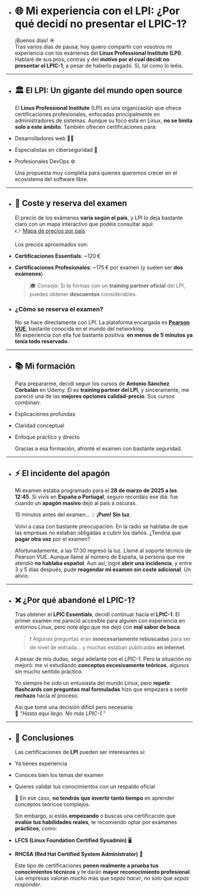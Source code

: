 - # 🌐 Mi experiencia con el LPI: ¿Por qué decidí no presentar el LPIC-1?
  
  ¡Buenos días! ☀️  
  Tras varios días de pausa, hoy quiero compartir con vosotros mi experiencia con los exámenes del **Linux Professional Institute (LPI)**. Hablaré de sus pros, contras y del **motivo por el cual decidí no presentar el LPIC-1**, a pesar de haberlo pagado. Sí, tal como lo leéis.  
  
---
- ## 🏛️ El LPI: Un gigante del mundo open source
  
  El **Linux Professional Institute** (LPI) es una organización que ofrece certificaciones profesionales, enfocadas principalmente en administradores de sistemas. Aunque su foco está en Linux, **no se limita solo a este ámbito**. También ofrecen certificaciones para:  
- Desarrolladores web 🧑‍💻
- Especialistas en ciberseguridad 🔐
- Profesionales DevOps ⚙️  
  
  Una propuesta muy completa para quienes queremos crecer en el ecosistema del software libre.  
  
---
- ## 💸 Coste y reserva del examen
  
  El precio de los exámenes **varía según el país**, y LPI lo deja bastante claro con un mapa interactivo que podéis consultar aquí:  
  👉 [Mapa de precios por país](https://www.lpi.org/es/exam-pricing/)  
  
  Los precios aproximados son:  
- **Certificaciones Essentials**: ~120 €
- **Certificaciones Profesionales**: ~175 € por examen (y suelen ser **dos exámenes**)
  
  > 🎓 *Consejo*: Si te formas con un **training partner oficial** del LPI, puedes obtener **descuentos** considerables.  
- ### ¿Cómo se reserva el examen?
  
  No se hace directamente con LPI. La plataforma encargada es [**Pearson VUE**](https://www.pearsonvue.com/), bastante conocida en el mundo del networking.  
  Mi experiencia con ella fue bastante positiva: **en menos de 5 minutos ya tenía todo reservado**.  
  
---
- ## 📚 Mi formación
  
  Para prepararme, decidí seguir los cursos de **Antonio Sánchez Corbalán** en Udemy. Él es **training partner del LPI**, y sinceramente, me pareció una de las **mejores opciones calidad-precio**. Sus cursos combinan:  
- Explicaciones profundas
- Claridad conceptual
- Enfoque práctico y directo  
  
  Gracias a esa formación, afronté el examen con bastante seguridad.  
  
---
- ## ⚡ El incidente del apagón
  
  Mi examen estaba programado para el **28 de marzo de 2025 a las 12:45**. Si vivís en **España o Portugal**, seguro recordáis ese día: fue cuando un **apagón masivo** dejó al país a oscuras.  
  
  15 minutos antes del examen... 💡 **¡Pum! Sin luz**.  
  
  Volví a casa con bastante preocupación. En la radio se hablaba de que las empresas no estaban obligadas a cubrir los daños. ¿Tendría que **pagar otra vez** por el examen?  
  
  Afortunadamente, a las 17:30 regresó la luz. Llamé al soporte técnico de Pearson VUE. Aunque llamé al número de España, la persona que me atendió **no hablaba español**. Aun así, logré **abrir una incidencia**, y entre 3 y 5 días después, pude **reagendar mi examen sin coste adicional**. Un alivio.  
  
---
- ## ❌ ¿Por qué abandoné el LPIC-1?
  
  Tras obtener el **LPIC Essentials**, decidí continuar hacia el **LPIC-1**. El primer examen me pareció accesible para alguien con experiencia en entornos Linux, pero noté algo que me dejó con **mal sabor de boca**:  
  
  > ❗ Algunas preguntas eran **innecesariamente rebuscadas** para ser de nivel de entrada… y muchas estaban publicadas **en internet**.  
  
  A pesar de mis dudas, seguí adelante con el LPIC-1. Pero la situación no mejoró: me vi estudiando **conceptos excesivamente teóricos**, algunos sin mucho sentido práctico.  
  
  Yo siempre he sido un entusiasta del mundo Linux, pero **repetir flashcards con preguntas mal formuladas** hizo que empezara a sentir **rechazo** hacia el proceso.  
  
  Así que tomé una decisión difícil pero necesaria:  
  💬 *“Hasta aquí llego. No más LPIC-1.”*  
  
---
- ## 🧠 Conclusiones
  
  Las certificaciones de **LPI** pueden ser interesantes si:  
- Ya tienes experiencia
- Conoces bien los temas del examen
- Quieres validar tus conocimientos con un respaldo oficial
  
  🔹 En ese caso, **no tendrás que invertir tanto tiempo** en aprender conceptos teóricos complejos.  
  
  Sin embargo, si estás **empezando** o buscas una certificación que **evalúe tus habilidades reales**, te recomiendo optar por exámenes **prácticos**, como:  
- **LFCS (Linux Foundation Certified Sysadmin)** 🖥️
- **RHCSA (Red Hat Certified System Administrator)** 🔧
  
  Este tipo de certificaciones **ponen realmente a prueba tus conocimientos técnicos** y te darán **mayor reconocimiento profesional**. Las empresas valoran mucho más que *sepas hacer*, no solo que *sepas responder*.
